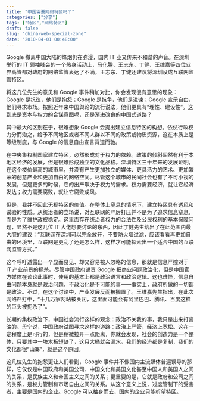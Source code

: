 ```yaml
---
title: "中国需要网络特区吗？"
categories: ["分享"]
tags: ["特区","网络特区"]
draft: false
slug: "china-web-special-zone"
date: "2010-04-01 00:48:00"
---
```


Google 撤离中国大陆的烽烟仍在弥漫，国内 IT 业又传来不和谐的声音。在深圳举行的 IT 领袖峰会的一个热身活动上，马化腾、王志东、丁健、王维嘉等四位业界高管都对政府的网络监管表达了不满，王志东、丁健还建议将深圳设成互联网监管特区。


将这几位先生的意见和 Google 事件稍加对比，你会发现很有意思的现象：Google 是抗议，他们是抱怨；Google 是抗争，他们是进谏；Google 宣示自由，他们寻求市场。按照近年来中国舆论的流行说法，他们更具有“理性、建设性”。这到底是资本与权力的合谋意图呢，还是渐进改良的中国式道路？

其中最大的区别在于，很难想象 Google 会提出建立信息特区的构想。依仗行政权力分而治之，给予不同地区或者不同人群以不同的政策或物质资源，这在本质上是等级制度，与 Google 的信息自由宣言背道而驰。

在中央集权制国家建立特区，必然形成对于权力的依赖。政策的倾斜固然有利于本地区经济的发展，但是很难形成独立的文化品格。深圳特区三十年来的发展证明，在这个楼价最高的城市里，并没有产生更加独立的媒体、更具活力的艺术、更加繁荣的创意产业和更加自由的网络空间。尽管这个城市的民间社会也有了不可小视的发展，但是更多的时候，它的出产取决于权力的需求。权力需要经济，就让它经济发达；权力需要腐败，就让它腐败成风。

但是，我并不因此无视特区的价值。在整体上窒息的情况下，建立特区具有透风和试验的性质。从统治者的立场说，对互联网的严厉打压并不是为了追求信息窒息，而是为了维护政权稳定。这里面存在统治者权力的合法性及公民权利的基本保障问题，显然不是这几位 IT 大佬想要讨论的东西，因此丁健先生给出了在此范围内最大胆的建议：“互联网在深圳可以完全放开，不要防火墙过滤，应该看看再更加自由的环境里，互联网是更乱了还是怎么样，这样才可能探索出一个适合中国的互联网监管方式。”

这个呼吁透露出一个显而易见、却又容易被人忽略的信息，那就是信息严控对于 IT 产业前景的扼杀。尽管中国政府谴责 Google 把商业问题政治化，但是中国官方媒体在谈论此事时，使用的基本上都是政治语言和政治逻辑。这也难怪，信息自由问题本身就是政治问题，不政治化是不可能的事——事实上，政府所做的一切都是政治。不过，在这个讨论中，产业发展反而被搁置了。王维嘉先生指出，在此次网络严打中，“十几万家网站被关闭，这里面可能会有阿里巴巴、腾讯、百度这样的巨头被扼杀了”。

长期的集权政治下，中国社会流行这样的观念：政治不关我的事，我只是出来打酱油的。毋宁说，中国政府试图寻求这样的道路：政治上严管，经济上宽松。这在一定程度上是可行的，但是稍微拉开一点距离，你就会发现，社会的创造力是一个整体，只要其中一块木板短缺了，这只大桶就会漏水。我们的经济都是复制，我们的文化都很“山寨”，就是这个原因。

这几位先生的抱怨更让人们看到，Google 事件并不像国内主流媒体普遍误导的那样，它仅仅是中国政府和美国公司、中国文化和美国文化甚至中国人和美国人之间的关系，是民族主义和帝国主义之间的关系；更重要的是，它就是政府和公司之间的关系，是权力管制和市场自由之间的关系。从这个意义上说，过度管制下的受害者，主要是国内的企业。Google 可以抽身而去，国内的企业只能祈望特区。
